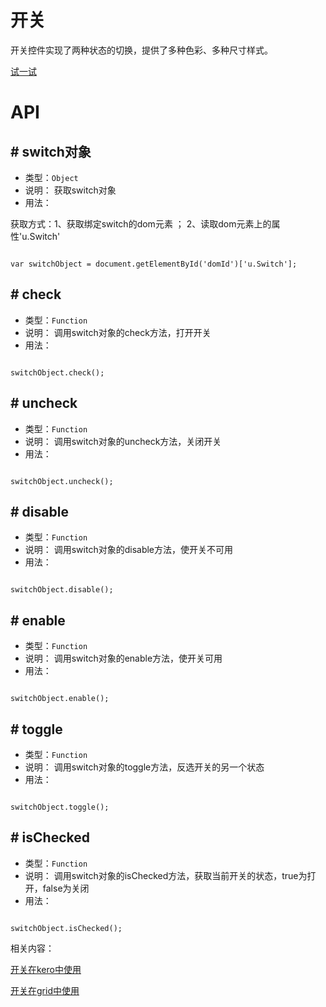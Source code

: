 # 开关

开关控件实现了两种状态的切换，提供了多种色彩、多种尺寸样式。




[试一试](http://tinper.org/webide/#/demos/ui/switch)


# API

## \# switch对象

* 类型：`Object`
* 说明： 获取switch对象
* 用法：

获取方式：1、获取绑定switch的dom元素 ； 2、读取dom元素上的属性'u.Switch'


```

var switchObject = document.getElementById('domId')['u.Switch'];

```

## \# check

* 类型：`Function`
* 说明： 调用switch对象的check方法，打开开关
* 用法：

```

switchObject.check();

```

## \# uncheck

* 类型：`Function`
* 说明： 调用switch对象的uncheck方法，关闭开关
* 用法：

```

switchObject.uncheck();

```

## \# disable

* 类型：`Function`
* 说明： 调用switch对象的disable方法，使开关不可用
* 用法：

```

switchObject.disable();

```
## \# enable

* 类型：`Function`
* 说明： 调用switch对象的enable方法，使开关可用
* 用法：

```

switchObject.enable();

```

## \# toggle

* 类型：`Function`
* 说明： 调用switch对象的toggle方法，反选开关的另一个状态
* 用法：

```

switchObject.toggle();

```

## \# isChecked

* 类型：`Function`
* 说明： 调用switch对象的isChecked方法，获取当前开关的状态，true为打开，false为关闭
* 用法：

```

switchObject.isChecked();

```


相关内容：

[开关在kero中使用](http://tinper.org/dist/kero/docs/ex_switch.html)    

[开关在grid中使用](http://tinper.org/webide/#/demos/grids/edit)
